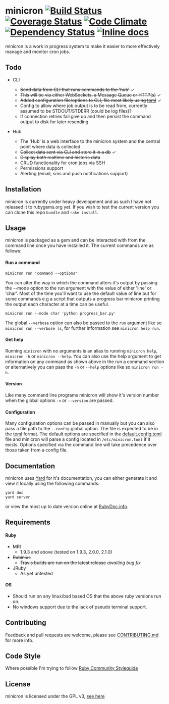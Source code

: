 minicron [![Build Status](https://api.travis-ci.org/jamesrwhite/minicron.png)](http://travis-ci.org/jamesrwhite/minicron) [![Coverage Status](https://coveralls.io/repos/jamesrwhite/minicron/badge.png?derp)](https://coveralls.io/r/jamesrwhite/minicron?branch=master) [![Code Climate](https://codeclimate.com/github/jamesrwhite/minicron.png)](https://codeclimate.com/github/jamesrwhite/minicron) [![Dependency Status](https://gemnasium.com/jamesrwhite/minicron.png)](https://gemnasium.com/jamesrwhite/minicron) [![Inline docs](http://inch-pages.github.io/github/jamesrwhite/minicron.png)](http://inch-pages.github.io/github/jamesrwhite/minicron)
=======

minicron is a work in progress system to make it easier to more effectively manage and monitor cron jobs.

Todo
------

- CLI
  - <del>Send data from CLI that runs commands to the 'hub'</del> &#10003;
  - <del>This will be via either WebSockets, a Message Queue or HTTP(s)</del> &#10003;
  - <del>Added configuration file/options to CLI, file most likely using [toml](https://github.com/mojombo/toml "toml")</del> &#10003;
  - Config to allow where job output is to be read from, currently assumed to be STDOUT/STDERR (could be log files)?
  - If connection retries fail give up and then persist the command output to disk for later resending

- Hub
  - The 'Hub' is a web interface to the minicron system and the central point where data is collected
  - <del>Collect data sent via CLI and store it in a db</del> &#10003;
  - <del>Display both realtime and historic data</del>
  - CRUD functionality for cron jobs via SSH
  - Permissions support
  - Alerting (email, sms and push notifications support)

Installation
-------------

minicron is currently under heavy development and as such I have not released it to rubygems.org yet. If you wish to test the current version you can clone this repo ````bundle```` and ````rake install````.

Usage
-----

minicron is packaged as a gem and can be interacted with from the command line once you have installed it. The current commands are as follows:

#### Run a command

````
minicron run 'command --options'
````

You can alter the way in which the command alters it's output by passing the --mode option to the run argument with the value of either 'line' or 'char'. Most of the time you'll want to use the default value of line but for some commands e.g a script that outputs a progress bar minicron printing the output each character at a time can be useful.

````
minicron run --mode char 'python progress_bar.py'
````

The global ````--verbose```` option can also be passed to the ````run```` argument like so ````minicron run --verbose ls````, for further information see ````minicron help run````.

#### Get help

Running ````minicron```` with no arguments is an alias to running ````minicron help````, ````minicron -h```` or ````minicron --help````. You can also use the help argument to get information on any command as shown above in the run a command section or alternatively you can pass the ````-h```` or ````--help```` options like so ````minicron run -h````.

#### Version

Like many command line programs minicron will show it's version number when the global options ````-v```` or ````--version```` are passed.

#### Configuration

Many configuration options can be passed in manually but you can also pass a file path to the ````--config```` global option. The file is expected to be in the [toml](https://github.com/mojombo/toml "toml") format. The default options are specified in the [default.config.toml](https://github.com/jamesrwhite/minicron/blob/master/default.config.toml "default.config.toml") file and minicron will parse a config located in ````/etc/minicron.toml```` if it exists. Options specified via the command line will take precedence over those taken from a config file.

Documentation
-------------

minicron uses [Yard](http://yardoc.org/ "Yard") for it's documentation, you can either generate it and view it locally using the following commands:

````
yard doc
yard server
````

or view the most up to date version online at [RubyDoc.info](http://rdoc.info/github/jamesrwhite/minicron/master/frames "RubyDoc.info").

Requirements
-------------

#### Ruby
- MRI
  - 1.9.3 and above (tested on 1.9.3, 2.0.0, 2.1.0)
- <del>Rubinius</del>
  - <del>Travis builds are run on the latest release</del> *awaiting bug fix*
- JRuby
  - As yet untested

#### OS
- Should run on any linux/bsd based OS that the above ruby versions run on.
- No windows support due to the lack of pseudo terminal support.

Contributing
------------

Feedback and pull requests are welcome, please see [CONTRIBUTING.md](https://github.com/jamesrwhite/minicron/blob/master/CONTRIBUTING.md "CONTRIBUTING.md") for more info.

Code Style
----------

Where possible I'm trying to follow [Ruby Community Styleguide](https://github.com/bbatsov/ruby-style-guide "Ruby Community Styleguide")

License
--------

minicron is licensed under the GPL v3, [see here](https://github.com/jamesrwhite/minicron/blob/master/LICENSE "see here")
